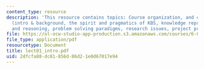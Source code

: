 ```yaml
---
content_type: resource
description: 'This resource contains topics: Course organization, and course outline
  (intro & background, the spirit and pragmatics of KBS, knowledge representations
  and reasoning, problem solving paradigms, research issues, project presentations).'
file: https://ol-ocw-studio-app-production.s3.amazonaws.com/courses/6-871-knowledge-based-applications-systems-spring-2005/2dfcfa88dc81856d86d21e0d67017e94_lect01_intro.pdf
file_type: application/pdf
resourcetype: Document
title: lect01_intro.pdf
uid: 2dfcfa88-dc81-856d-86d2-1e0d67017e94
---
```

